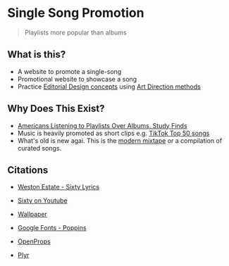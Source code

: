 # Single Song Promotion

> Playlists more popular than albums 

## What is this? 
* A website to promote a single-song
* Promotional website to showcase a song
* Practice [Editorial Design concepts](https://taiarts.com/en/blog/what-is-editorial-design/) using [Art Direction methods](https://alistapart.com/article/art-direction-and-design/)

## Why Does This Exist?
* [Americans Listening to Playlists Over Albums, Study Finds](https://time.com/4505600/playlists-albums-loop-music-business/)
* Music is heavily promoted as short clips e.g. [TikTok Top 50 songs](https://www.billboard.com/charts/tiktok-billboard-top-50/)
* What's old is new agai. This is the [modern mixtape](https://en.wikipedia.org/wiki/Mixtape) or a compilation of curated songs. 

## Citations
* [Weston Estate - Sixty Lyrics](https://www.musixmatch.com/lyrics/Weston-Estate/Sixty)
* [Sixty on Youtube](https://www.youtube.com/watch?v=Jxdtfgiw200)
* [Wallpaper](https://www.youtube.com/watch?v=Jxdtfgiw200)

* [Google Fonts - Poppins](https://fonts.google.com/specimen/Poppins?query=poppin)
* [OpenProps](https://open-props.style/)
* [Plyr](https://plyr.io/)


